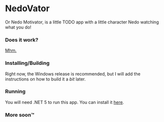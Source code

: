 # NedoVator

Or Nedo Motivator, is a little TODO app with a little character Nedo watching what you do!

### Does it work?

[Mhm.](https://www.youtube.com/watch?v=TgwvDE0iTGo)

### Installing/Building

Right now, the Windows release is recommended, but I will add the instructions on how to build it a *bit* later.

### Running

You will need .NET 5 to run this app. You can install it [here](https://dotnet.microsoft.com/download/dotnet/5.0/runtime).

### More soon™